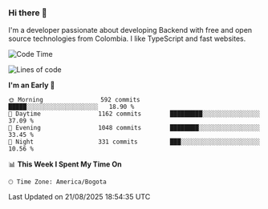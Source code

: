 ### Hi there 👋

I'm a developer passionate about developing Backend with free and open source technologies from Colombia. I like TypeScript and fast websites.

<!--START_SECTION:waka-->
![Code Time](http://img.shields.io/badge/Code%20Time-5%2C844%20hrs%2051%20mins-blue)

![Lines of code](https://img.shields.io/badge/From%20Hello%20World%20I%27ve%20Written-5.7%20million%20lines%20of%20code-blue)

**I'm an Early 🐤** 

```text
🌞 Morning                592 commits         █████░░░░░░░░░░░░░░░░░░░░   18.90 % 
🌆 Daytime                1162 commits        █████████░░░░░░░░░░░░░░░░   37.09 % 
🌃 Evening                1048 commits        ████████░░░░░░░░░░░░░░░░░   33.45 % 
🌙 Night                  331 commits         ███░░░░░░░░░░░░░░░░░░░░░░   10.56 % 
```


📊 **This Week I Spent My Time On** 

```text
🕑︎ Time Zone: America/Bogota
```


 Last Updated on 21/08/2025 18:54:35 UTC
<!--END_SECTION:waka-->
